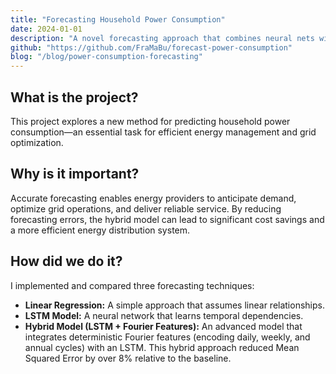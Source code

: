 ```yaml
---
title: "Forecasting Household Power Consumption"
date: 2024-01-01
description: "A novel forecasting approach that combines neural nets with deterministic Fourier features to account for daily, weekly, and annual cycles in household power consumption."
github: "https://github.com/FraMaBu/forecast-power-consumption"
blog: "/blog/power-consumption-forecasting"
---
```


## What is the project?

This project explores a new method for predicting household power consumption—an essential task for efficient energy management and grid optimization.

## Why is it important?

Accurate forecasting enables energy providers to anticipate demand, optimize grid operations, and deliver reliable service. By reducing forecasting errors, the hybrid model can lead to significant cost savings and a more efficient energy distribution system.

## How did we do it?

I implemented and compared three forecasting techniques:
- **Linear Regression:** A simple approach that assumes linear relationships.
- **LSTM Model:** A neural network that learns temporal dependencies.
- **Hybrid Model (LSTM + Fourier Features):** An advanced model that integrates deterministic Fourier features (encoding daily, weekly, and annual cycles) with an LSTM. This hybrid approach reduced Mean Squared Error by over 8% relative to the baseline.